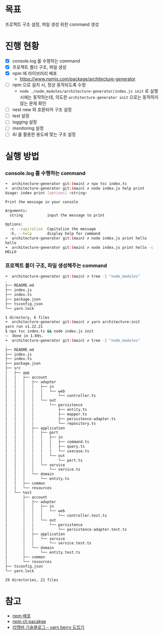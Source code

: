 # 목표

프로젝트 구조 설정, 파일 생성 위한 command 생성

# 진행 현황

- [x] console.log 를 수행하는 command
- [x] 프로젝트 폴더 구조, 파일 생성
- [x] npm 에 라이브러리 배포
  - https://www.npmjs.com/package/architecture-generator
- [ ] npm 으로 설치 시, 정상 동작되도록 수정
  - `node ./node_modules/architecture-generator/index.js init` 로 실행시에는 동작하는데, 의도한 `architecture-generator init` 으로는 동작하지 않는 문제 확인
- [ ] nest new 와 호환되어 구조 설정
- [ ] test 설정
- [ ] logging 설정
- [ ] monitoring 설정
- [ ] AI 를 활용한 용도에 맞는 구조 설정

# 실행 방법

### console.log 를 수행하는 command

```sh
➜  architecture-generator git:(main) ✗ npx tsc index.ts
➜  architecture-generator git:(main) ✗ node index.js help print
Usage: index print [options] <string>

Print the message in your console

Arguments:
  string           input the message to print

Options:
  -c --capitalize  Capitalize the message
  -h, --help       display help for command
➜  architecture-generator git:(main) ✗ node index.js print hello
hello
➜  architecture-generator git:(main) ✗ node index.js print hello -c
HELLO
```

### 프로젝트 폴더 구조, 파일 생성해주는 command

```sh
➜  architecture-generator git:(main) ✗ tree -I "node_modules"
.
├── README.md
├── index.js
├── index.ts
├── package.json
├── tsconfig.json
└── yarn.lock

1 directory, 6 files
➜  architecture-generator git:(main) ✗ yarn architecture:init
yarn run v1.22.21
$ npx tsc index.ts && node index.js init
✨  Done in 1.69s.
➜  architecture-generator git:(main) ✗ tree -I "node_modules"
.
├── README.md
├── index.js
├── index.ts
├── package.json
├── src
│   ├── app
│   │   ├── account
│   │   │   ├── adapter
│   │   │   │   ├── in
│   │   │   │   │   └── web
│   │   │   │   │       └── controller.ts
│   │   │   │   └── out
│   │   │   │       └── persistence
│   │   │   │           ├── entity.ts
│   │   │   │           ├── mapper.ts
│   │   │   │           ├── persistence-adapter.ts
│   │   │   │           └── repository.ts
│   │   │   ├── application
│   │   │   │   ├── port
│   │   │   │   │   ├── in
│   │   │   │   │   │   ├── command.ts
│   │   │   │   │   │   ├── query.ts
│   │   │   │   │   │   └── usecase.ts
│   │   │   │   │   └── out
│   │   │   │   │       └── port.ts
│   │   │   │   └── service
│   │   │   │       └── service.ts
│   │   │   └── domain
│   │   │       └── entity.ts
│   │   ├── common
│   │   └── resources
│   └── test
│       ├── account
│       │   ├── adapter
│       │   │   ├── in
│       │   │   │   └── web
│       │   │   │       └── controller.test.ts
│       │   │   └── out
│       │   │       └── persistence
│       │   │           └── persistence-adapter.test.ts
│       │   ├── application
│       │   │   └── service
│       │   │       └── service.test.ts
│       │   └── domain
│       │       └── entity.test.ts
│       ├── common
│       └── resources
├── tsconfig.json
└── yarn.lock

29 directories, 21 files
```

# 참고

- [npm 배포](https://www.freecodecamp.org/news/how-to-create-and-publish-your-first-npm-package/)
- [npm cli pacakge](https://blog.npmjs.org/post/118810260230/building-a-simple-command-line-tool-with-npm.html)
- [리멤버 기술블로그 - yarn berry 도입기](https://blog.dramancompany.com/2023/02/%EB%A6%AC%EB%A9%A4%EB%B2%84-%EC%9B%B9-%EC%84%9C%EB%B9%84%EC%8A%A4-%EC%A2%8C%EC%B6%A9%EC%9A%B0%EB%8F%8C-yarn-berry-%EB%8F%84%EC%9E%85%EA%B8%B0/)
